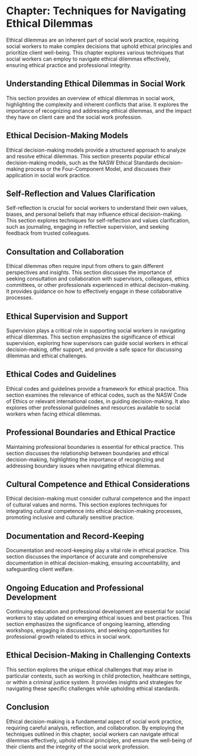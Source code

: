 Chapter: Techniques for Navigating Ethical Dilemmas
===================================================

Ethical dilemmas are an inherent part of social work practice, requiring social workers to make complex decisions that uphold ethical principles and prioritize client well-being. This chapter explores various techniques that social workers can employ to navigate ethical dilemmas effectively, ensuring ethical practice and professional integrity.

Understanding Ethical Dilemmas in Social Work
---------------------------------------------

This section provides an overview of ethical dilemmas in social work, highlighting the complexity and inherent conflicts that arise. It explores the importance of recognizing and addressing ethical dilemmas, and the impact they have on client care and the social work profession.

Ethical Decision-Making Models
------------------------------

Ethical decision-making models provide a structured approach to analyze and resolve ethical dilemmas. This section presents popular ethical decision-making models, such as the NASW Ethical Standards decision-making process or the Four-Component Model, and discusses their application in social work practice.

Self-Reflection and Values Clarification
----------------------------------------

Self-reflection is crucial for social workers to understand their own values, biases, and personal beliefs that may influence ethical decision-making. This section explores techniques for self-reflection and values clarification, such as journaling, engaging in reflective supervision, and seeking feedback from trusted colleagues.

Consultation and Collaboration
------------------------------

Ethical dilemmas often require input from others to gain different perspectives and insights. This section discusses the importance of seeking consultation and collaboration with supervisors, colleagues, ethics committees, or other professionals experienced in ethical decision-making. It provides guidance on how to effectively engage in these collaborative processes.

Ethical Supervision and Support
-------------------------------

Supervision plays a critical role in supporting social workers in navigating ethical dilemmas. This section emphasizes the significance of ethical supervision, exploring how supervisors can guide social workers in ethical decision-making, offer support, and provide a safe space for discussing dilemmas and ethical challenges.

Ethical Codes and Guidelines
----------------------------

Ethical codes and guidelines provide a framework for ethical practice. This section examines the relevance of ethical codes, such as the NASW Code of Ethics or relevant international codes, in guiding decision-making. It also explores other professional guidelines and resources available to social workers when facing ethical dilemmas.

Professional Boundaries and Ethical Practice
--------------------------------------------

Maintaining professional boundaries is essential for ethical practice. This section discusses the relationship between boundaries and ethical decision-making, highlighting the importance of recognizing and addressing boundary issues when navigating ethical dilemmas.

Cultural Competence and Ethical Considerations
----------------------------------------------

Ethical decision-making must consider cultural competence and the impact of cultural values and norms. This section explores techniques for integrating cultural competence into ethical decision-making processes, promoting inclusive and culturally sensitive practice.

Documentation and Record-Keeping
--------------------------------

Documentation and record-keeping play a vital role in ethical practice. This section discusses the importance of accurate and comprehensive documentation in ethical decision-making, ensuring accountability, and safeguarding client welfare.

Ongoing Education and Professional Development
----------------------------------------------

Continuing education and professional development are essential for social workers to stay updated on emerging ethical issues and best practices. This section emphasizes the significance of ongoing learning, attending workshops, engaging in discussions, and seeking opportunities for professional growth related to ethics in social work.

Ethical Decision-Making in Challenging Contexts
-----------------------------------------------

This section explores the unique ethical challenges that may arise in particular contexts, such as working in child protection, healthcare settings, or within a criminal justice system. It provides insights and strategies for navigating these specific challenges while upholding ethical standards.

Conclusion
----------

Ethical decision-making is a fundamental aspect of social work practice, requiring careful analysis, reflection, and collaboration. By employing the techniques outlined in this chapter, social workers can navigate ethical dilemmas effectively, uphold ethical principles, and ensure the well-being of their clients and the integrity of the social work profession.

